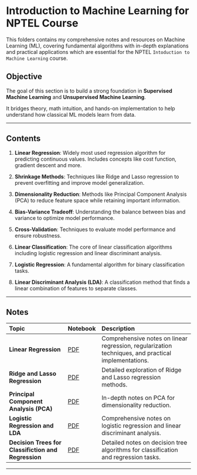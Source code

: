 # Introduction to Machine Learning for NPTEL Course

This folders contains my comprehensive notes and resources on Machine Learning (ML), covering fundamental algorithms with in-depth explanations and practical applications which are essential for the NPTEL `Intoduction to Machine Learning` course.

## Objective

The goal of this section is to build a strong foundation in **Supervised Machine Learning** and **Unsupervised Machine Learning**.

It bridges theory, math intuition, and hands-on implementation to help understand how classical ML models learn from data.

---

## Contents

1. **Linear Regression**: Widely most used regression algorithm for predicting continuous values. Includes concepts like cost function, gradient descent and more.

2. **Shrinkage Methods**: Techniques like Ridge and Lasso regression to prevent overfitting and improve model generalization.

3. **Dimensionality Reduction**: Methods like Principal Component Analysis (PCA) to reduce feature space while retaining important information.

4. **Bias-Variance Tradeoff**: Understanding the balance between bias and variance to optimize model performance.

5. **Cross-Validation**: Techniques to evaluate model performance and ensure robustness.

6. **Linear Classification**: The core of linear classification algorithms including logistic regression and linear discriminant analysis.

7. **Logistic Regression**: A fundamental algorithm for binary classification tasks.

8. **Linear Discriminant Analysis (LDA)**: A classification method that finds a linear combination of features to separate classes.

---

## Notes

| Topic | Notebook | Description |
|:------|:----------|:-------------|
| **Linear Regression** | [PDF](Linear%20Regression%20and%20Regularizations.pdf) | Comprehensive notes on linear regression, regularization techniques, and practical implementations. |
| **Ridge and Lasso Regression** | [PDF](Linear%20Regression%20and%20Regularizations.pdf) | Detailed exploration of Ridge and Lasso regression methods. |
| **Principal Component Analysis (PCA)** | [PDF](Linear%20Regression%20and%20Regularizations.pdf) | In-depth notes on PCA for dimensionality reduction. |
| **Logistic Regression and LDA** | [PDF](Logistic%20Regression%20and%20LDA.pdf) | Comprehensive notes on logistic regression and linear discriminant analysis. |    
| **Decision Trees for Classifiction and Regression** | [PDF](Complete%20Decision%20Trees.pdf) | Detailed notes on decision tree algorithms for classification and regression tasks. |
---

